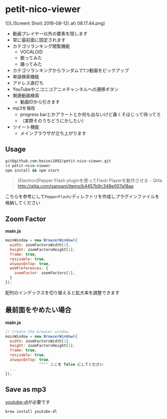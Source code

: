 petit-nico-viewer
=================

![](./Screen\ Shot\ 2016-08-12\ at\ 08.17.44.png)

* 動画プレイヤー以外の要素を隠します
* 常に最前面に固定されます
* カテゴリランキング閲覧機能
  * VOCALOID
  * 歌ってみた
  * 踊ってみた
* カテゴリランキングからランダムで1つ動画をピックアップ
* 単語検索機能
* アドレス直打ち
* YouTubeやニコニコアニメチャンネルへの遷移ボタン
* 関連動画検索
  * 動画IDから引きます
* mp3を保存
  * progress barとかアラートとか何も出ないけど鼻くそほじって待ってろ
  * （実際そのうちどうにかしたい）
* ツイート機能
  * メインブラウザが立ち上がります

Usage
-----

```sh
git@github.com:keisei1092/petit-nico-viewer.git
cd petit-nico-viewer
npm install && npm start
```

> [Electron]Pepper Flash pluginを使ってFlash Playerを動作させる - Qiita  
http://qiita.com/sanoani/items/b4457b9c348e007a18aa

こちらを参考にして`PepperFlash/`ディレクトリを作成しプラグインファイルを格納してください

Zoom Factor
-----------

**main.js**

```javascript
mainWindow = new BrowserWindow({
  width: zoomFactorsWidth[1],
  height: zoomFactorsHeight[1],
  frame: true,
  resizable: true,
  alwaysOnTop: true,
  webPreferences: {
    zoomFactor: zoomFactors[1],
  }
});
```

配列のインデックスを切り替えると拡大率を調整できます

最前面をやめたい場合
--------------------

**main.js**

```javascript
// Create the browser window.
mainWindow = new BrowserWindow({
  width: zoomFactorsWidth[1],
  height: zoomFactorsHeight[1],
  frame: true,
  resizable: true,
  alwaysOnTop: true,
               ^^^^ ここを false にしてください
  ...
});
```

Save as mp3
-----------

[youtube-dl](https://rg3.github.io/youtube-dl/)が必要です

```sh
brew install youtube-dl
```
